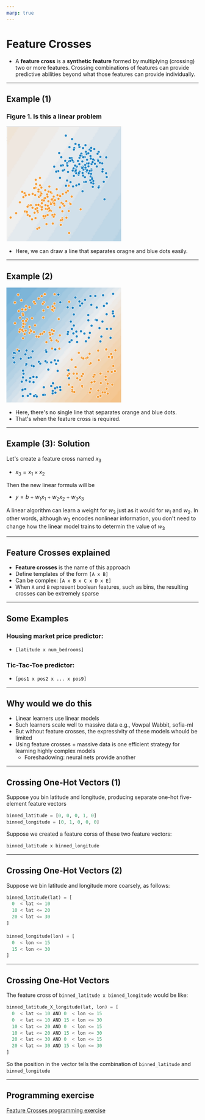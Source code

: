```yaml
---
marp: true
---
```


# Feature Crosses

* A **feature cross** is a **synthetic feature** formed by multiplying (crossing) two or more features. Crossing combinations of features can provide predictive abilities beyond what those features can provide individually.

---

## Example (1)

### Figure 1. Is this a linear problem

![9-1-linear-problem.png](images/9-1-linear-problem.png)

* Here, we can draw a line that separates oragne and blue dots easily.

---

## Example (2)

![9-2-non-linear-problem](images/9-2-non-linear-problem.png)

* Here, there's no single line that separates orange and blue dots.
* That's when the feature cross is required.

---

## Example (3): Solution

Let's create a feature cross named $x_3$

* $x_3 = x_1 \times x_2$

Then the new linear formula will be

* $y = b + w_1x_1 + w_2x_2 + w_3x_3$

A linear algorithm can learn a weight for $w_3$ just as it would for $w_1$ and $w_2$. In other words, although $w_3$ encodes nonlinear information, you don't need to change how the linear model trains to determin the value of $w_3$

---

## Feature Crosses explained

* **Feature crosses** is the name of this approach
* Define templates of the form `[A x B]`
* Can be complex: `[A x B x C x D x E]`
* When `A` and `B` represent boolean features, such as bins, the resulting crosses can be extremely sparse

---

## Some Examples

### Housing market price predictor:

* `[latitude x num_bedrooms]`

### Tic-Tac-Toe predictor:

* `[pos1 x pos2 x ... x pos9]`

---

## Why would we do this

* Linear learners use linear models
* Such learners scale well to massive data e.g., Vowpal Wabbit, sofia-ml
* But without feature crosses, the expressivity of these models whould be limited
* Using feature crosses + massive data is one efficient strategy for learning highly complex models
  * Foreshadowing: neural nets provide another

---

## Crossing One-Hot Vectors (1)

Suppose you bin latitude and longitude, producing separate one-hot five-element feature vectors

```python
binned_latitude = [0, 0, 0, 1, 0]
binned_longitude = [0, 1, 0, 0, 0]
```

Suppose we created a feature corss of these two feature vectors:

```python
binned_latitude x binned_longitude
```

---

## Crossing One-Hot Vectors (2)

Suppose we bin latitude and longitude more coarsely, as follows:

```python
binned_latitude(lat) = [
  0  < lat <= 10
  10 < lat <= 20
  20 < lat <= 30
]

binned_longitude(lon) = [
  0  < lon <= 15
  15 < lon <= 30
]
```

---

## Crossing One-Hot Vectors

The feature cross of `binned_latitude x binned_longitude` would be like:

```python
binned_latitude_X_longitude(lat, lon) = [
  0  < lat <= 10 AND 0  < lon <= 15
  0  < lat <= 10 AND 15 < lon <= 30
  10 < lat <= 20 AND 0  < lon <= 15
  10 < lat <= 20 AND 15 < lon <= 30
  20 < lat <= 30 AND 0  < lon <= 15
  20 < lat <= 30 AND 15 < lon <= 30
]
```

So the position in the vector tells the combination of `binned_latitude` and `binned_longitude`

---

## Programming exercise

[Feature Crosses programming exercise](https://colab.research.google.com/notebooks/mlcc/feature_crosses.ipynb?utm_source=mlcc&utm_campaign=colab-external&utm_medium=referral&utm_content=featurecrosses-colab&hl=en)
